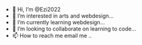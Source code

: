 - 👋 Hi, I’m @Ezi2022
- 👀 I’m interested in arts and webdesign...
- 🌱 I’m currently learning webdesign...
- 💞️ I’m looking to collaborate on learning to code...
- 📫 How to reach me email me ..

<!---
Ezi2022/Ezi2022 is a ✨ special ✨ repository because its `README.md` (this file) appears on your GitHub profile.
You can click the Preview link to take a look at your changes.
--->
